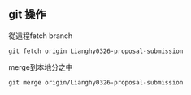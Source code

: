 ## git 操作

從遠程fetch branch
```
git fetch origin Lianghy0326-proposal-submission
```
merge到本地分之中
```
git merge origin/Lianghy0326-proposal-submission
```